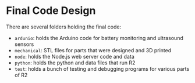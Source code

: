 # Final Code Design

There are several folders holding the final code:

- `ardunio`: holds the Arduino code for battery monitoring and ultrasound sensors
- `mechanical`: STL files for parts that were designed and 3D printed
- `node`: holds the Node.js web server code and data
- `python`: holds the python and data files that run R2
- `test`: holds a bunch of testing and debugging programs for various parts of R2
